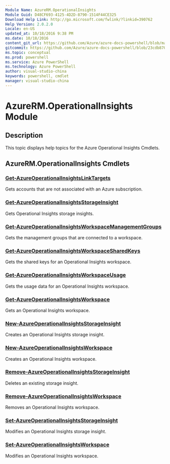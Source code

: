 ```yaml
---
Module Name: AzureRM.OperationalInsights
Module Guid: D48CF693-4125-4D2D-8790-1514F44CE325
Download Help Link: http://go.microsoft.com/fwlink/?linkid=390762
Help Version: 2.0.2.0
Locale: en-US
updated_at: 10/18/2016 9:38 PM
ms.date: 10/18/2016
content_git_url: https://github.com/Azure/azure-docs-powershell/blob/master/azureps-cmdlets-docs/ResourceManager/AzureRM.OperationalInsights/v0.9.8/AzureRM.OperationalInsights.md
gitcommit: https://github.com/Azure/azure-docs-powershell/blob/23cdb8705d4ab9807c0e21b238f3b134a7d49c7d/azureps-cmdlets-docs/ResourceManager/AzureRM.OperationalInsights/v0.9.8/AzureRM.OperationalInsights.md
ms.topic: conceptual
ms.prod: powershell
ms.service: Azure PowerShell
ms.technology: Azure PowerShell
author: visual-studio-china
keywords: powershell, cmdlet
manager: visual-studio-china
---
```


# AzureRM.OperationalInsights Module
## Description
This topic displays help topics for the Azure Operational Insights Cmdlets. 

## AzureRM.OperationalInsights Cmdlets
### [Get-AzureOperationalInsightsLinkTargets](.\Get-AzureOperationalInsightsLinkTargets.md)
Gets accounts that are not associated with an Azure subscription.


### [Get-AzureOperationalInsightsStorageInsight](.\Get-AzureOperationalInsightsStorageInsight.md)
Gets Operational Insights storage insights.


### [Get-AzureOperationalInsightsWorkspaceManagementGroups](.\Get-AzureOperationalInsightsWorkspaceManagementGroups.md)
Gets the management groups that are connected to a workspace.


### [Get-AzureOperationalInsightsWorkspaceSharedKeys](.\Get-AzureOperationalInsightsWorkspaceSharedKeys.md)
Gets the shared keys for an Operational Insights workspace.


### [Get-AzureOperationalInsightsWorkspaceUsage](.\Get-AzureOperationalInsightsWorkspaceUsage.md)
Gets the usage data for an Operational Insights workspace.


### [Get-AzureOperationalInsightsWorkspace](.\Get-AzureOperationalInsightsWorkspace.md)
Gets an Operational Insights workspace.


### [New-AzureOperationalInsightsStorageInsight](.\New-AzureOperationalInsightsStorageInsight.md)
Creates an Operational Insights storage insight.


### [New-AzureOperationalInsightsWorkspace](.\New-AzureOperationalInsightsWorkspace.md)
Creates an Operational Insights workspace.


### [Remove-AzureOperationalInsightsStorageInsight](.\Remove-AzureOperationalInsightsStorageInsight.md)
Deletes an existing storage insight.


### [Remove-AzureOperationalInsightsWorkspace](.\Remove-AzureOperationalInsightsWorkspace.md)
Removes an Operational Insights workspace.


### [Set-AzureOperationalInsightsStorageInsight](.\Set-AzureOperationalInsightsStorageInsight.md)
Modifies an Operational Insights storage insight.


### [Set-AzureOperationalInsightsWorkspace](.\Set-AzureOperationalInsightsWorkspace.md)
Modifies an Operational Insights workspace.



